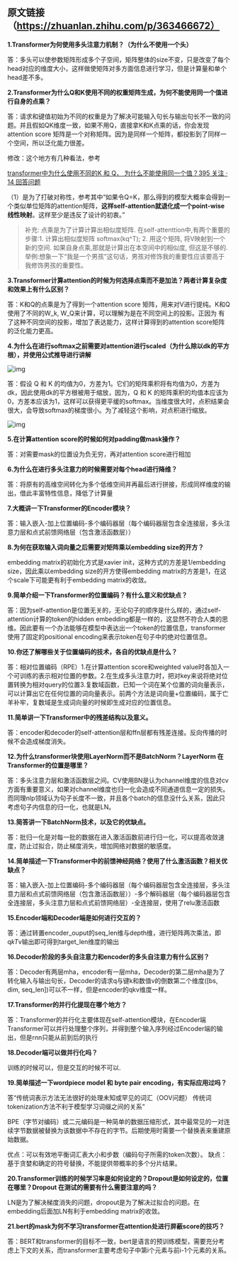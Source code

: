 ## 原文链接（https://zhuanlan.zhihu.com/p/363466672）

**1.Transformer为何使用多头注意力机制？（为什么不使用一个头）**

答：多头可以使参数矩阵形成多个子空间，矩阵整体的size不变，只是改变了每个head对应的维度大小，这样做使矩阵对多方面信息进行学习，但是计算量和单个head差不多。



**2.Transformer为什么Q和K使用不同的权重矩阵生成，为何不能使用同一个值进行自身的点乘？**

答：请求和键值初始为不同的权重是为了解决可能输入句长与输出句长不一致的问题。并且假如QK维度一致，如果不用Q，直接拿K和K点乘的话，你会发现attention score 矩阵是一个对称矩阵。因为是同样一个矩阵，都投影到了同样一个空间，所以泛化能力很差。

修改：这个地方有几种看法，参考

[transformer中为什么使用不同的K 和 Q， 为什么不能使用同一个值？395 关注 · 14 回答问题](https://www.zhihu.com/question/319339652)

（1）是为了打破对称性，参考其中“如果令Q=K，那么得到的模型大概率会得到一个类似单位矩阵的attention矩阵，**这样self-attention就退化成一个point-wise线性映射**。这样至少是违反了设计的初衷。”

> 补充: 点乘是为了计算计算出相似度矩阵. 在self-attenttion中,有两个重要的步骤:1. 计算出相似度矩阵 softmax(kq^T); 2. 用这个矩阵, 将V映射到一个新的空间. 如果自身点乘,那就是计算出在本空间中的相似度, 但这是不够的.
> 举例:想象一下“我是一个男孩”这句话，男孩对修饰我的重要性应该要高于我修饰男孩的重要性。

**3.Transformer计算attention的时候为何选择点乘而不是加法？两者计算复杂度和效果上有什么区别？**

答：K和Q的点乘是为了得到一个attention score 矩阵，用来对V进行提纯。K和Q使用了不同的W_k, W_Q来计算，可以理解为是在不同空间上的投影。正因为 有了这种不同空间的投影，增加了表达能力，这样计算得到的attention score矩阵的泛化能力更高。

**4.为什么在进行softmax之前需要对attention进行scaled（为什么除以dk的平方根），并使用公式推导进行讲解**

![img](https://pic4.zhimg.com/v2-1d7ef7b8fb59a925470dc52218b43117_180x120.jpg)

答：假设 Q 和 K 的均值为0，方差为1。它们的矩阵乘积将有均值为0，方差为dk，因此使用dk的平方根被用于缩放，因为，Q 和 K 的矩阵乘积的均值本应该为 0，方差本应该为1，这样可以获得更平缓的softmax。当维度很大时，点积结果会很大，会导致softmax的梯度很小。为了减轻这个影响，对点积进行缩放。



![img](https://pic1.zhimg.com/80/v2-e698e0083f4cc8d0fae45c501fb9aef8_1440w.jpg)

**5.在计算attention score的时候如何对padding做mask操作？**

答：对需要mask的位置设为负无穷，再对attention score进行相加

**6.为什么在进行多头注意力的时候需要对每个head进行降维？**

答：将原有的高维空间转化为多个低维空间并再最后进行拼接，形成同样维度的输出，借此丰富特性信息，降低了计算量

**7.大概讲一下Transformer的Encoder模块？**

答：输入嵌入-加上位置编码-多个编码器层（每个编码器层包含全连接层，多头注意力层和点式前馈网络层（包含激活函数层））

**8.为何在获取输入词向量之后需要对矩阵乘以embedding size的开方？**

embedding matrix的初始化方式是xavier init，这种方式的方差是1/embedding size，因此乘以embedding size的开方使得embedding matrix的方差是1，在这个scale下可能更有利于embedding matrix的收敛。

**9.简单介绍一下Transformer的位置编码？有什么意义和优缺点？**

答：因为self-attention是位置无关的，无论句子的顺序是什么样的，通过self-attention计算的token的hidden embedding都是一样的，这显然不符合人类的思维。因此要有一个办法能够在模型中表达出一个token的位置信息，transformer使用了固定的positional encoding来表示token在句子中的绝对位置信息。

**10.你还了解哪些关于位置编码的技术，各自的优缺点是什么？**

答：相对位置编码（RPE）1.在计算attention score和weighted value时各加入一个可训练的表示相对位置的参数。2.在生成多头注意力时，把对key来说将绝对位置转换为相对query的位置3.复数域函数，已知一个词在某个位置的词向量表示，可以计算出它在任何位置的词向量表示。前两个方法是词向量+位置编码，属于亡羊补牢，复数域是生成词向量的时候即生成对应的位置信息。


**11.简单讲一下Transformer中的残差结构以及意义。**

答：encoder和decoder的self-attention层和ffn层都有残差连接。反向传播的时候不会造成梯度消失。

**12.为什么transformer块使用LayerNorm而不是BatchNorm？LayerNorm 在Transformer的位置是哪里？**

答：多头注意力层和激活函数层之间。CV使用BN是认为channel维度的信息对cv方面有重要意义，如果对channel维度也归一化会造成不同通道信息一定的损失。而同理nlp领域认为句子长度不一致，并且各个batch的信息没什么关系，因此只考虑句子内信息的归一化，也就是LN。

**13.简答讲一下BatchNorm技术，以及它的优缺点。**

答：批归一化是对每一批的数据在进入激活函数前进行归一化，可以提高收敛速度，防止过拟合，防止梯度消失，增加网络对数据的敏感度。

**14.简单描述一下Transformer中的前馈神经网络？使用了什么激活函数？相关优缺点？**

答：输入嵌入-加上位置编码-多个编码器层（每个编码器层包含全连接层，多头注意力层和点式前馈网络层（包含激活函数层））-多个解码器层（每个编码器层包含全连接层，多头注意力层和点式前馈网络层）-全连接层，使用了relu激活函数

**15.Encoder端和Decoder端是如何进行交互的？**

答：通过转置encoder_ouput的seq_len维与depth维，进行矩阵两次乘法，即q*kT*v输出即可得到target_len维度的输出

**16.Decoder阶段的多头自注意力和encoder的多头自注意力有什么区别？**

答：Decoder有两层mha，encoder有一层mha，Decoder的第二层mha是为了转化输入与输出句长，Decoder的请求q与键k和数值v的倒数第二个维度([bs, dim, seq_len])可以不一样，但是encoder的qkv维度一样。

**17.Transformer的并行化提现在哪个地方？**

答：Transformer的并行化主要体现在self-attention模块，在Encoder端Transformer可以并行处理整个序列，并得到整个输入序列经过Encoder端的输出，但是rnn只能从前到后的执行

**18.Decoder端可以做并行化吗？**

训练的时候可以，但是交互的时候不可以.


**19.简单描述一下wordpiece model 和 byte pair encoding，有实际应用过吗？**

答“传统词表示方法无法很好的处理未知或罕见的词汇（OOV问题）
传统词tokenization方法不利于模型学习词缀之间的关系”

BPE（字节对编码）或二元编码是一种简单的数据压缩形式，其中最常见的一对连续字节数据被替换为该数据中不存在的字节。后期使用时需要一个替换表来重建原始数据。

优点：可以有效地平衡词汇表大小和步数（编码句子所需的token次数）。
缺点：基于贪婪和确定的符号替换，不能提供带概率的多个分片结果。

**20.Transformer训练的时候学习率是如何设定的？Dropout是如何设定的，位置在哪里？Dropout 在测试的需要有什么需要注意的吗？**

LN是为了解决梯度消失的问题，dropout是为了解决过拟合的问题。在embedding后面加LN有利于embedding matrix的收敛。

**21.bert的mask为何不学习transformer在attention处进行屏蔽score的技巧？**

答：BERT和transformer的目标不一致，bert是语言的预训练模型，需要充分考虑上下文的关系，而transformer主要考虑句子中第i个元素与前i-1个元素的关系。